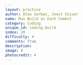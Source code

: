 ```yaml
---
layout: practice
author: Alex Serban, Joost Visser
name: Run Build at Each Commit
category: Coding
unique_id: coding_build
index: 20
difficulty: #
comments: True
description:
image: #
photocredit: #
---
```


